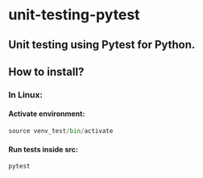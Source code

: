 # unit-testing-pytest
Unit testing using Pytest for Python.
---

## How to install?

### In Linux:

#### Activate environment:

```python
source venv_test/bin/activate
```

#### Run tests inside src:

```python Run tests inside src:
pytest
```
